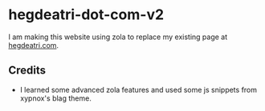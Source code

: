 # hegdeatri-dot-com-v2

I am making this website using zola to replace my existing page at [hegdeatri.com](https://hegdeatri.com).

## Credits

- I learned some advanced zola features and used some js snippets from xypnox's blag theme.
